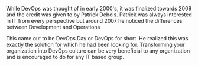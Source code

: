 While DevOps was thought of in early 2000's, it was finalized towards 2009 and the credit was given to by Patrick Debois. Patrick was always interested in IT from every perspective but around 2007 he noticed the differences between Development and Operations

This came out to be DevOps Day or DevOps for short. He realized this was exactly the solution for which he had been looking for. Transforming your organization into DevOps culture can be very beneficial to any organization and is encouraged to do for any IT based group. 
